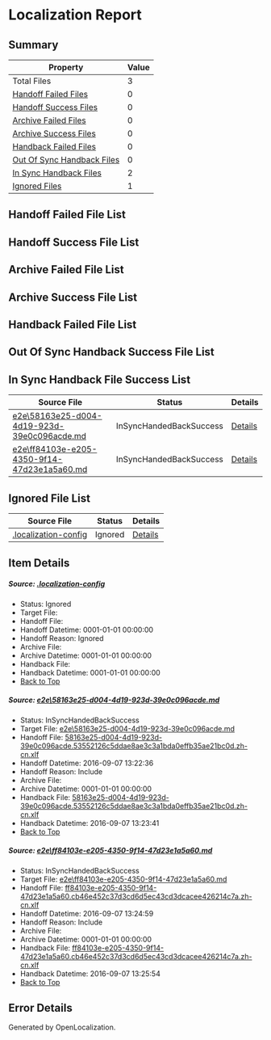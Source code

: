 # <a name='report-top'></a> Localization Report

## Summary
 Property | Value 
 -------- | ----- 
 Total Files | 3
[ Handoff Failed Files ](#handoff-failed-list)| 0
[ Handoff Success Files ](#handoff-success-list)| 0
[ Archive Failed Files ](#archive-failed-list)| 0
[ Archive Success Files ](#archive-success-list)| 0
[ Handback Failed Files ](#handback-failed-list)| 0
[ Out Of Sync Handback Files ](#outofsync-handback-success-list)| 0
[ In Sync Handback Files ](#insync-handback-success-list)| 2
[ Ignored Files ](#ignored-list)| 1

## <a name='handoff-failed-list'></a> Handoff Failed File List

## <a name='handoff-success-list'></a> Handoff Success File List

## <a name='archive-failed-list'></a> Archive Failed File List

## <a name='archive-success-list'></a> Archive Success File List

## <a name='handback-failed-list'></a> Handback Failed File List

## <a name='outofsync-handback-success-list'></a> Out Of Sync Handback Success File List

## <a name='insync-handback-success-list'></a> In Sync Handback File Success List
 Source File | Status | Details 
 ----------- | ------ | ------- 
 [e2e\58163e25-d004-4d19-923d-39e0c096acde.md](https://github.com/OpenLocalizationTestOrg/ol-test0/blob/66ef41d5be6c5079429fab1b373a0296966b6109/e2e/58163e25-d004-4d19-923d-39e0c096acde.md) | InSyncHandedBackSuccess | [Details](#887e39c25d099d718d11cdcfc3a76ebb4c6620bd1)
 [e2e\ff84103e-e205-4350-9f14-47d23e1a5a60.md](https://github.com/OpenLocalizationTestOrg/ol-test0/blob/5c606d94b00445f33e3dc7dbf1e618a69f677c41/e2e/ff84103e-e205-4350-9f14-47d23e1a5a60.md) | InSyncHandedBackSuccess | [Details](#d713c6ec61f3d9900df3738ffc68f6f006992a9c2)

## <a name='ignored-list'></a> Ignored File List
 Source File | Status | Details 
 ----------- | ------ | ------- 
 [.localization-config](https://github.com/OpenLocalizationTestOrg/ol-test0/blob/5c606d94b00445f33e3dc7dbf1e618a69f677c41/.localization-config) | Ignored | [Details](#c268a05ecaa7ec85942ed632c29928ee5bd6da8d0)

## Item Details
##### <a name='c268a05ecaa7ec85942ed632c29928ee5bd6da8d0'></a> Source: [.localization-config](https://github.com/OpenLocalizationTestOrg/ol-test0/blob/5c606d94b00445f33e3dc7dbf1e618a69f677c41/.localization-config)
* Status: Ignored
* Target File: 
* Handoff File: 
* Handoff Datetime: 0001-01-01 00:00:00
* Handoff Reason: Ignored
* Archive File: 
* Archive Datetime: 0001-01-01 00:00:00
* Handback File: 
* Handback Datetime: 0001-01-01 00:00:00
* [Back to Top](#report-top)

##### <a name='887e39c25d099d718d11cdcfc3a76ebb4c6620bd1'></a> Source: [e2e\58163e25-d004-4d19-923d-39e0c096acde.md](https://github.com/OpenLocalizationTestOrg/ol-test0/blob/66ef41d5be6c5079429fab1b373a0296966b6109/e2e/58163e25-d004-4d19-923d-39e0c096acde.md)
* Status: InSyncHandedBackSuccess
* Target File: [e2e\58163e25-d004-4d19-923d-39e0c096acde.md](https://github.com/OpenLocalizationTestOrg/ol-test0-zhcn/blob/25cfa0ee51c8dc37bf57c19979dd953b00731b2b/e2e/58163e25-d004-4d19-923d-39e0c096acde.md)
* Handoff File: [58163e25-d004-4d19-923d-39e0c096acde.53552126c5ddae8ae3c3a1bda0effb35ae21bc0d.zh-cn.xlf](https://github.com/OpenLocalizationTestOrg/ol-test0-handoff/blob/7e370a3557f022f0bed8b7404acd17e93136777a/ol-handoff/OpenLocalizationTestOrg/ol-test0-zhcn/yuwzho/ht/58163e25-d004-4d19-923d-39e0c096acde.53552126c5ddae8ae3c3a1bda0effb35ae21bc0d.zh-cn.xlf)
* Handoff Datetime: 2016-09-07 13:22:36
* Handoff Reason: Include
* Archive File: 
* Archive Datetime: 0001-01-01 00:00:00
* Handback File: [58163e25-d004-4d19-923d-39e0c096acde.53552126c5ddae8ae3c3a1bda0effb35ae21bc0d.zh-cn.xlf](https://github.com/OpenLocalizationTestOrg/ol-test0-handback/blob/4015e7c13b8bfa4060708914a996c20ac70822cc/ol-handback/OpenLocalizationTestOrg/ol-test0-zhcn/yuwzho/ht/58163e25-d004-4d19-923d-39e0c096acde.53552126c5ddae8ae3c3a1bda0effb35ae21bc0d.zh-cn.xlf)
* Handback Datetime: 2016-09-07 13:23:41
* [Back to Top](#report-top)

##### <a name='d713c6ec61f3d9900df3738ffc68f6f006992a9c2'></a> Source: [e2e\ff84103e-e205-4350-9f14-47d23e1a5a60.md](https://github.com/OpenLocalizationTestOrg/ol-test0/blob/5c606d94b00445f33e3dc7dbf1e618a69f677c41/e2e/ff84103e-e205-4350-9f14-47d23e1a5a60.md)
* Status: InSyncHandedBackSuccess
* Target File: [e2e\ff84103e-e205-4350-9f14-47d23e1a5a60.md](https://github.com/OpenLocalizationTestOrg/ol-test0-zhcn/blob/30a618f5ce28360807b73395d233f09d94125069/e2e/ff84103e-e205-4350-9f14-47d23e1a5a60.md)
* Handoff File: [ff84103e-e205-4350-9f14-47d23e1a5a60.cb46e452c37d3cd6d5ec43cd3dcacee426214c7a.zh-cn.xlf](https://github.com/OpenLocalizationTestOrg/ol-test0-handoff/blob/61ddb3fd24d81bce7ffd97766e94a16913ba6e50/ol-handoff/OpenLocalizationTestOrg/ol-test0-zhcn/yuwzho/ht/ff84103e-e205-4350-9f14-47d23e1a5a60.cb46e452c37d3cd6d5ec43cd3dcacee426214c7a.zh-cn.xlf)
* Handoff Datetime: 2016-09-07 13:24:59
* Handoff Reason: Include
* Archive File: 
* Archive Datetime: 0001-01-01 00:00:00
* Handback File: [ff84103e-e205-4350-9f14-47d23e1a5a60.cb46e452c37d3cd6d5ec43cd3dcacee426214c7a.zh-cn.xlf](https://github.com/OpenLocalizationTestOrg/ol-test0-handback/blob/a682c285b1c0175e62f3a7b90699227ab1cbd286/ol-handback/OpenLocalizationTestOrg/ol-test0-zhcn/yuwzho/ht/ff84103e-e205-4350-9f14-47d23e1a5a60.cb46e452c37d3cd6d5ec43cd3dcacee426214c7a.zh-cn.xlf)
* Handback Datetime: 2016-09-07 13:25:54
* [Back to Top](#report-top)


## Error Details

Generated by OpenLocalization.
